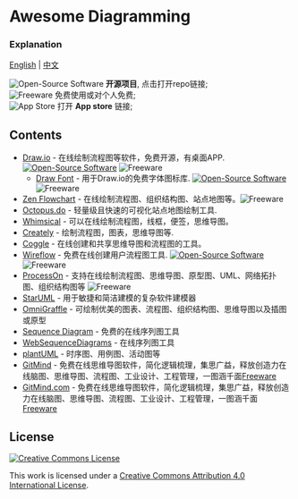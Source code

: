 # Awesome Diagramming

### Explanation

[English](README.md) | [中文](README-zh.md)

![Open-Source Software][OSS Icon] **开源项目**, 点击打开repo链接;\
![Freeware][Freeware Icon] 免费使用或对个人免费;\
![App Store][app-store Icon] 打开 **App store** 链接;

## Contents

* [Draw.io](https://www.diagrams.net/) - 在线绘制流程图等软件，免费开源，有桌面APP. [![Open-Source Software][OSS Icon]](https://github.com/jgraph/drawio) ![Freeware][Freeware Icon] 
  - [Draw Font](https://github.com/webketje/drawio-font-awesome) - 用于Draw.io的免费字体图标库. [![Open-Source Software][OSS Icon]](https://github.com/webketje/drawio-font-awesome) ![Freeware][Freeware Icon] 
* [Zen Flowchart](https://www.zenflowchart.com/) - 在线绘制流程图、组织结构图、站点地图等。![Freeware][Freeware Icon]
* [Octopus.do](https://octopus.do/) - 轻量级且快速的可视化站点地图绘制工具.
* [Whimsical](https://whimsical.com/) - 可以在线绘制流程图，线框，便签，思维导图。
* [Creately](https://creately.com/) - 绘制流程图，图表，思维导图等.
* [Coggle](https://coggle.it/) - 在线创建和共享思维导图和流程图的工具。
* [Wireflow](https://wireflow.co/) - 免费在线创建用户流程图工具. [![Open-Source Software][OSS Icon]](https://github.com/vanila-io/wireflow) ![Freeware][Freeware Icon]
* [ProcessOn](https://www.processon.com/) - 支持在线绘制流程图、思维导图、原型图、UML、网络拓扑图、组织结构图等 ![Freeware][Freeware Icon]
* [StarUML](http://staruml.io/) - 用于敏捷和简洁建模的复杂软件建模器
* [OmniGraffle](https://www.omnigroup.com/omnigraffle) - 可绘制优美的图表、流程图、组织结构图、思维导图以及插图或原型
* [Sequence Diagram](https://sequencediagram.org/) - 免费的在线序列图工具
* [WebSequenceDiagrams](https://www.websequencediagrams.com/) - 在线序列图工具
* [plantUML](https://plantuml.com/) - 时序图、用例图、活动图等
* [GitMind](https://gitmind.cn/) - 免费在线思维导图软件，简化逻辑梳理，集思广益，释放创造力在线脑图、思维导图、流程图、工业设计、工程管理，一图涵千面[Freeware][Freeware Icon]
* [GitMind.com](https://gitmind.com/) - 免费在线思维导图软件，简化逻辑梳理，集思广益，释放创造力在线脑图、思维导图、流程图、工业设计、工程管理，一图涵千面[Freeware][Freeware Icon]

[OSS Icon]: https://jaywcjlove.github.io/sb/ico/min-oss.svg "Open Source Software"
[Freeware Icon]: https://jaywcjlove.github.io/sb/ico/min-free.svg "Freeware"
[app-store Icon]: https://jaywcjlove.github.io/sb/ico/min-app-store.svg "App Store Software"
[awesome-list Icon]: https://jaywcjlove.github.io/sb/ico/min-awesome.svg "Awesome List"

## License

[![Creative Commons License](http://i.creativecommons.org/l/by/4.0/88x31.png)](https://creativecommons.org/licenses/by/4.0/)

This work is licensed under a [Creative Commons Attribution 4.0 International License](http://creativecommons.org/licenses/by/4.0/).
